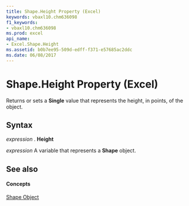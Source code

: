 ```yaml
---
title: Shape.Height Property (Excel)
keywords: vbaxl10.chm636098
f1_keywords:
- vbaxl10.chm636098
ms.prod: excel
api_name:
- Excel.Shape.Height
ms.assetid: b0b7ee95-509d-edff-f371-e57685ac2ddc
ms.date: 06/08/2017
---
```



# Shape.Height Property (Excel)

Returns or sets a  **Single** value that represents the height, in points, of the object.


## Syntax

 _expression_ . **Height**

 _expression_ A variable that represents a **Shape** object.


## See also


#### Concepts


[Shape Object](Excel.Shape.md)

